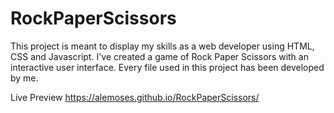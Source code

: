 # RockPaperScissors

This project is meant to display my skills as a web developer using HTML, CSS and Javascript.
I've created a game of Rock Paper Scissors with an interactive user interface.
Every file used in this project has been developed by me.

Live Preview https://alemoses.github.io/RockPaperScissors/
